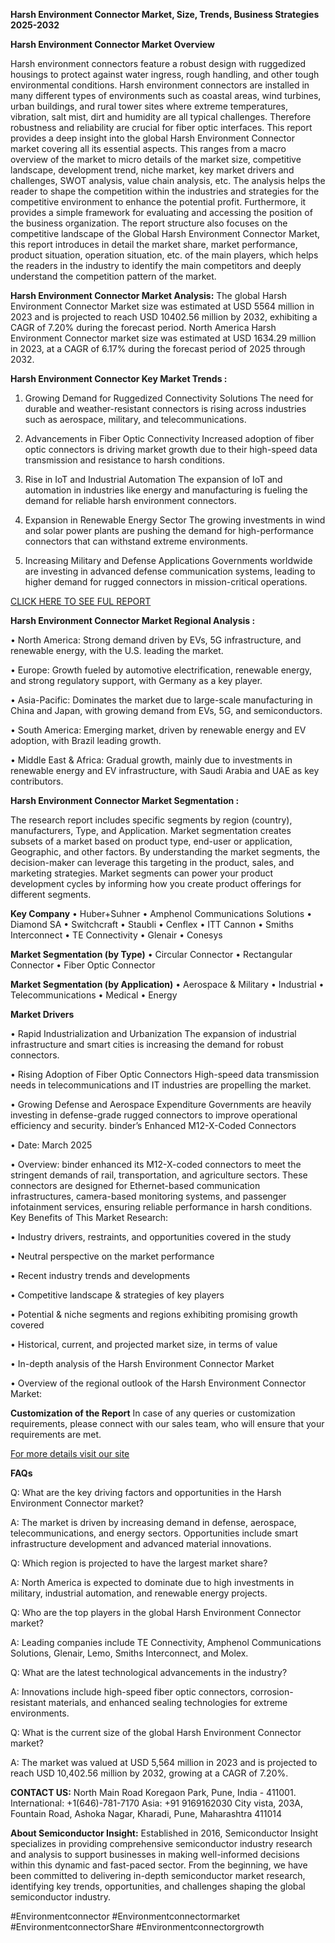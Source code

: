 **Harsh Environment Connector Market, Size, Trends, Business Strategies 2025-2032**

**Harsh Environment Connector Market Overview**

Harsh environment connectors feature a robust design with ruggedized housings to protect against water ingress, rough handling, and other tough environmental conditions. Harsh environment connectors are installed in many different types of environments such as coastal areas, wind turbines, urban buildings, and rural tower sites where extreme temperatures, vibration, salt mist, dirt and humidity are all typical challenges. Therefore robustness and reliability are crucial for fiber optic interfaces.
This report provides a deep insight into the global Harsh Environment Connector market covering all its essential aspects. This ranges from a macro overview of the market to micro details of the market size, competitive landscape, development trend, niche market, key market drivers and challenges, SWOT analysis, value chain analysis, etc.
The analysis helps the reader to shape the competition within the industries and strategies for the competitive environment to enhance the potential profit. Furthermore, it provides a simple framework for evaluating and accessing the position of the business organization. The report structure also focuses on the competitive landscape of the Global Harsh Environment Connector Market, this report introduces in detail the market share, market performance, product situation, operation situation, etc. of the main players, which helps the readers in the industry to identify the main competitors and deeply understand the competition pattern of the market.

**Harsh Environment Connector Market Analysis:**
The global Harsh Environment Connector Market size was estimated at USD 5564 million in 2023 and is projected to reach USD 10402.56 million by 2032, exhibiting a CAGR of 7.20% during the forecast period.
North America Harsh Environment Connector market size was estimated at USD 1634.29 million in 2023, at a CAGR of 6.17% during the forecast period of 2025 through 2032.

**Harsh Environment Connector Key Market Trends  :**

1.	Growing Demand for Ruggedized Connectivity Solutions
The need for durable and weather-resistant connectors is rising across industries such as aerospace, military, and telecommunications.

2.	Advancements in Fiber Optic Connectivity
Increased adoption of fiber optic connectors is driving market growth due to their high-speed data transmission and resistance to harsh conditions.

3.	Rise in IoT and Industrial Automation
The expansion of IoT and automation in industries like energy and manufacturing is fueling the demand for reliable harsh environment connectors.

4.	Expansion in Renewable Energy Sector
The growing investments in wind and solar power plants are pushing the demand for high-performance connectors that can withstand extreme environments.

5.	Increasing Military and Defense Applications
Governments worldwide are investing in advanced defense communication systems, leading to higher demand for rugged connectors in mission-critical operations.

[CLICK HERE TO SEE FUL REPORT](https://semiconductorinsight.com/report/harsh-environment-connector-market/)

**Harsh Environment Connector Market Regional Analysis :**

•	North America:
Strong demand driven by EVs, 5G infrastructure, and renewable energy, with the U.S. leading the market.

•	Europe:
Growth fueled by automotive electrification, renewable energy, and strong regulatory support, with Germany as a key player.

•	Asia-Pacific:
Dominates the market due to large-scale manufacturing in China and Japan, with growing demand from EVs, 5G, and semiconductors.

•	South America:
Emerging market, driven by renewable energy and EV adoption, with Brazil leading growth.

•	Middle East & Africa:
Gradual growth, mainly due to investments in renewable energy and EV infrastructure, with Saudi Arabia and UAE as key contributors.

**Harsh Environment Connector Market Segmentation :**

The research report includes specific segments by region (country), manufacturers, Type, and Application. Market segmentation creates subsets of a market based on product type, end-user or application, Geographic, and other factors. By understanding the market segments, the decision-maker can leverage this targeting in the product, sales, and marketing strategies. Market segments can power your product development cycles by informing how you create product offerings for different segments.

**Key Company**
•	Huber+Suhner
•	Amphenol Communications Solutions
•	Diamond SA
•	Switchcraft
•	Staubli
•	Cenflex
•	ITT Cannon
•	Smiths Interconnect
•	TE Connectivity
•	Glenair
•	Conesys

**Market Segmentation (by Type)**
•	Circular Connector
•	Rectangular Connector
•	Fiber Optic Connector

**Market Segmentation (by Application)**
•	Aerospace & Military
•	Industrial
•	Telecommunications
•	Medical
•	Energy

**Market Drivers**

•	Rapid Industrialization and Urbanization
The expansion of industrial infrastructure and smart cities is increasing the demand for robust connectors.

•	Rising Adoption of Fiber Optic Connectors
High-speed data transmission needs in telecommunications and IT industries are propelling the market.

•	Growing Defense and Aerospace Expenditure
Governments are heavily investing in defense-grade rugged connectors to improve operational efficiency and security.
binder’s Enhanced M12-X-Coded Connectors

•	Date: March 2025

•	Overview: binder enhanced its M12-X-coded connectors to meet the stringent demands of rail, transportation, and agriculture sectors. These connectors are designed for Ethernet-based communication infrastructures, camera-based monitoring systems, and passenger infotainment services, ensuring reliable performance in harsh conditions.
Key Benefits of This Market Research:

•	Industry drivers, restraints, and opportunities covered in the study

•	Neutral perspective on the market performance

•	Recent industry trends and developments

•	Competitive landscape & strategies of key players

•	Potential & niche segments and regions exhibiting promising growth covered

•	Historical, current, and projected market size, in terms of value

•	In-depth analysis of the Harsh Environment Connector Market

•	Overview of the regional outlook of the Harsh Environment Connector Market:

**Customization of the Report**
In case of any queries or customization requirements, please connect with our sales team, who will ensure that your requirements are met.

[For more details visit our site](https://semiconductorinsight.com/report/harsh-environment-connector-market/)

**FAQs**

Q: What are the key driving factors and opportunities in the Harsh Environment Connector market?

A: The market is driven by increasing demand in defense, aerospace, telecommunications, and energy sectors. Opportunities include smart infrastructure development and advanced material innovations.

Q: Which region is projected to have the largest market share?

A: North America is expected to dominate due to high investments in military, industrial automation, and renewable energy projects.

Q: Who are the top players in the global Harsh Environment Connector market?

A: Leading companies include TE Connectivity, Amphenol Communications Solutions, Glenair, Lemo, Smiths Interconnect, and Molex.

Q: What are the latest technological advancements in the industry?

A: Innovations include high-speed fiber optic connectors, corrosion-resistant materials, and enhanced sealing technologies for extreme environments.

Q: What is the current size of the global Harsh Environment Connector market?

A: The market was valued at USD 5,564 million in 2023 and is projected to reach USD 10,402.56 million by 2032, growing at a CAGR of 7.20%.

**CONTACT US:**
North Main Road Koregaon Park, Pune, India - 411001.
International: +1(646)-781-7170
Asia: +91 9169162030
City vista, 203A, Fountain Road, Ashoka Nagar, Kharadi, Pune, Maharashtra 411014

**About Semiconductor Insight:**
Established in 2016, Semiconductor Insight specializes in providing comprehensive semiconductor industry research and analysis to support businesses in making well-informed decisions within this dynamic and fast-paced sector. From the beginning, we have been committed to delivering in-depth semiconductor market research, identifying key trends, opportunities, and challenges shaping the global semiconductor industry.

#Environmentconnector
#Environmentconnectormarket
#EnvironmentconnectorShare 
#Environmentconnectorgrowth
 



